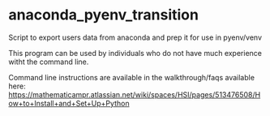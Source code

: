 # anaconda_pyenv_transition
Script to export users data from anaconda and prep it for use in pyenv/venv

This program can be used by individuals who do not have much experience witht the command line.

Command line instructions are available in the walkthrough/faqs available here:
https://mathematicampr.atlassian.net/wiki/spaces/HSI/pages/513476508/How+to+Install+and+Set+Up+Python